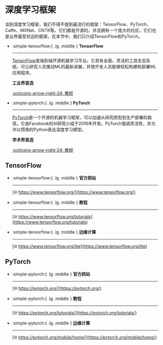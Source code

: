 # 深度学习框架

谈到深度学习框架，我们不得不提到最流行的框架：TensorFlow、PyTorch、Caffe、MXNet、CNTK等。它们都是开源的，并且拥有一个庞大的社区。它们也是业界最受欢迎的框架。在本节中，我们只介绍TensorFlow和PyTorch。 

<div class="grid cards" markdown>

-  :simple-tensorflow:{ .lg .middle } __TensorFlow__

    ---

    [TensorFlow](https://www.tensorflow.org/)是端到端开源机器学习平台。它具有全面，灵活的工具生态系统，可让研究人员推动ML的最新进展，并使开发人员能够轻松构建和部署ML应用程序。

    **工业界首选**

    [:octicons-arrow-right-24: <a href="https://www.tensorflow.org/tutorials" target="_blank"> 教程 </a>](#)

-  :simple-pytorch:{ .lg .middle } __PyTorch__
  
    ---

    [PyTorch](https://pytorch.org/)是一个开源的机器学习框架，可以加速从研究原型到生产部署的路径。它由Facebook的AI研究小组于2016年开发。PyTorch强调灵活性，并允许以惯用的Python表达深度学习模型。

    **学术界首选**

    [:octicons-arrow-right-24: <a href="https://pytorch.org/tutorials/" target="_blank"> 教程 </a>](#)

</div>

## TensorFlow

<div class="grid cards" markdown>

-  :simple-tensorflow:{ .lg .middle } __官方网站__

    ---

    [🌐 https://www.tensorflow.org/](https://www.tensorflow.org/)

-  :simple-tensorflow:{ .lg .middle } __教程__

    ---

    [🌐 https://www.tensorflow.org/tutorials](https://www.tensorflow.org/tutorials)

-  :simple-tensorflow:{ .lg .middle } __边缘计算__

    ---

    [🌐 https://www.tensorflow.org/lite](https://www.tensorflow.org/lite)

</div>

## PyTorch

<div class="grid cards" markdown>

-  :simple-pytorch:{ .lg .middle } __官方网站__

    ---

    [🌐 https://pytorch.org/](https://pytorch.org/)

-  :simple-pytorch:{ .lg .middle } __教程__

    ---

    [🌐 https://pytorch.org/tutorials/](https://pytorch.org/tutorials/)

-  :simple-pytorch:{ .lg .middle } __边缘计算__

    ---

    [🌐 https://pytorch.org/mobile/home/](https://pytorch.org/mobile/home/)

</div>